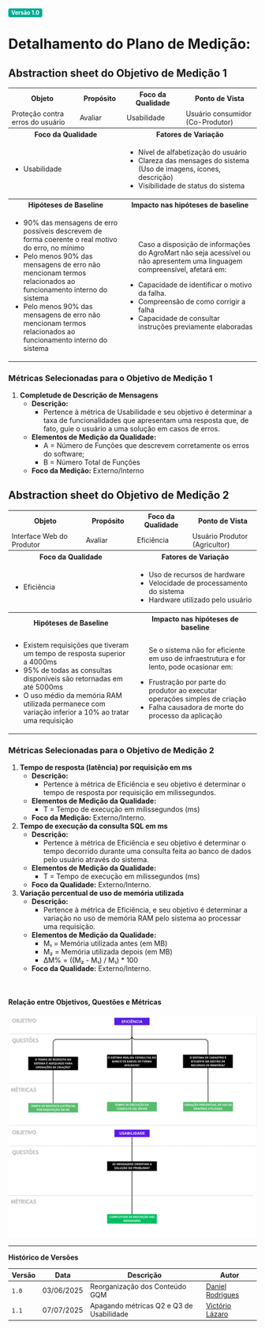 <span style="background-color:#00aa95; color:white; font-size:0.8em; font-weight: bold; padding:2px 6px; border-radius:4px;">Versão 1.0</span>

# Detalhamento do Plano de Medição:

## Abstraction sheet do Objetivo de Medição 1

<table>
  <tr>
    <th>Objeto</th>
    <th>Propósito</th>
    <th>Foco da Qualidade</th>
    <th>Ponto de Vista</th>
  </tr>
  <tr>
    <td>Proteção contra erros do usuário</td>
    <td>Avaliar</td>
    <td>Usabilidade</td>
    <td>Usuário consumidor (Co-Produtor)</td>
  </tr>
  <tr>
    <th colspan="2">Foco da Qualidade</th>
    <th colspan="2">Fatores de Variação</th>
  </tr>
  <tr>
    <td colspan="2">
        <ul>
            <li>Usabilidade</li>
        </ul>
    </td>
    <td colspan="2">
        <ul>
            <li>Nível de alfabetização do usuário</li>
            <li>Clareza das mensages do sistema (Uso de imagens, ícones, descrição)</li>
            <li>Visibilidade de status do sistema</li>
        </ul>
    </td>
  </tr>
    <tr>
    <th colspan="2">Hipóteses de Baseline</th>
    <th colspan="2">Impacto nas hipóteses de baseline</th>
  </tr>
  <tr>
    <td colspan="2">
        <ul>
            <li>90% das mensagens de erro possíveis descrevem de forma coerente o real motivo do erro, no mínimo</li>
            <li>Pelo menos 90% das mensagens de erro não mencionam termos relacionados ao funcionamento interno do sistema</li>
            <li>Pelo menos 90% das mensagens de erro não mencionam termos relacionados ao funcionamento interno do sistema</li>
        </ul>
    </td>
    <td colspan="2">
        <ul>
            <p>Caso a disposição de informações do AgroMart não seja acessível ou não apresentem uma linguagem compreensível, afetará em:</p>
            <li>Capacidade de identificar o motivo da falha.</li>
            <li>Compreensão de como corrigir a falha</li>
            <li>Capacidade de consultar instruções previamente elaboradas</li>
        </ul>
    </td>
  </tr>
</table>

### Métricas Selecionadas para o Objetivo de Medição 1

1. **Completude de Descrição de Mensagens**
    - **Descrição:**
        - Pertence à métrica de Usabilidade e seu objetivo é determinar a taxa de funcionalidades que apresentam uma resposta que, de fato, guie o usuário a uma solução em casos de erros.
    - **Elementos de Medição da Qualidade:**
        - A = Número de Funções que descrevem corretamente os erros do software;
        - B = Número Total de Funções
    - **Foco da Medição:** Externo/Interno

## Abstraction sheet do Objetivo de Medição 2

<table>
  <tr>
    <th>Objeto</th>
    <th>Propósito</th>
    <th>Foco da Qualidade</th>
    <th>Ponto de Vista</th>
  </tr>
  <tr>
    <td>Interface Web do Produtor</td>
    <td>Avaliar</td>
    <td>Eficiência</td>
    <td>Usuário Produtor (Agricultor)</td>
  </tr>
  <tr>
    <th colspan="2">Foco da Qualidade</th>
    <th colspan="2">Fatores de Variação</th>
  </tr>
  <tr>
    <td colspan="2">
        <ul>
            <li>Eficiência</li>
        </ul>
    </td>
    <td colspan="2">
        <ul>
            <li>Uso de recursos de hardware</li>
            <li>Velocidade de processamento do sistema</li>
            <li>Hardware utilizado pelo usuário</li>
        </ul>
    </td>
  </tr>
    <tr>
    <th colspan="2">Hipóteses de Baseline</th>
    <th colspan="2">Impacto nas hipóteses de baseline</th>
  </tr>
  <tr>
    <td colspan="2">
        <ul>
            <li>Existem requisições que tiveram um tempo de resposta superior a 4000ms</li>
            <li>95% de todas as consultas disponíveis são retornadas em até 5000ms</li>
            <li>O uso médio da memória RAM utilizada permanece com variação inferior a 10% ao tratar uma requisição</li>
        </ul>
    </td>
    <td colspan="2">
        <ul>
            <p>Se o sistema não for eficiente em uso de infraestrutura e for lento, pode ocasionar em:  </p>
            <li>Frustração por parte do produtor ao executar operações simples de criação </li>
            <li>Falha causadora de morte do processo da aplicação</li>
        </ul>
    </td>
  </tr>
</table>

### Métricas Selecionadas para o Objetivo de Medição 2

1. **Tempo de resposta (latência) por requisição em ms**
    - **Descrição:**
        - Pertence à métrica de Eficiência e seu objetivo é determinar o tempo de resposta por requisição em milissegundos.
    - **Elementos de Medição da Qualidade:**
        - T = Tempo de execução em milissegundos (ms)
    - **Foco da Medição:** Externo/Interno.
2. **Tempo de execução da consulta SQL em ms**
    - **Descrição:**
        - Pertence à métrica de Eficiência e seu objetivo é determinar o tempo decorrido durante uma consulta feita ao banco de dados pelo usuário através do sistema.
    - **Elementos de Medição da Qualidade:**
        - T = Tempo de execução em milissegundos (ms)
    - **Foco da Qualidade:** Externo/Interno.
3. **Variação percentual de uso de memória utilizada**
    - **Descrição:**
        - Pertence à métrica de Eficiência, e seu objetivo é determinar a variação no uso de memória RAM pelo sistema ao processar uma requisição.
    - **Elementos de Medição da Qualidade:**
        - M₁ = Memória utilizada antes (em MB)
        - M₂ = Memória utilizada depois (em MB)
        - ΔM% = ((M₂ - M₁) / M₁) * 100
    - **Foco da Qualidade:** Externo/Interno.

<br/>

#### Relação entre Objetivos, Questões e Métricas

![Métricas Usabilidade](./assets/metricas.png)
![Métricas Eficiência](./assets/metricas2.png)

---

**Histórico de Versões**

| **Versão** | **Data**     | **Descrição**                     | **Autor**                                         |
|------------|--------------|-----------------------------------|---------------------------------------------------|
| `1.0`      | 03/06/2025   | Reorganização dos Conteúdo GQM    | [Daniel Rodrigues](https://github.com/DanielRogs) |
| `1.1`      | 07/07/2025   | Apagando métricas Q2 e Q3 de Usabilidade    | [Victório Lázaro](https://github.com/Victor-oss) |